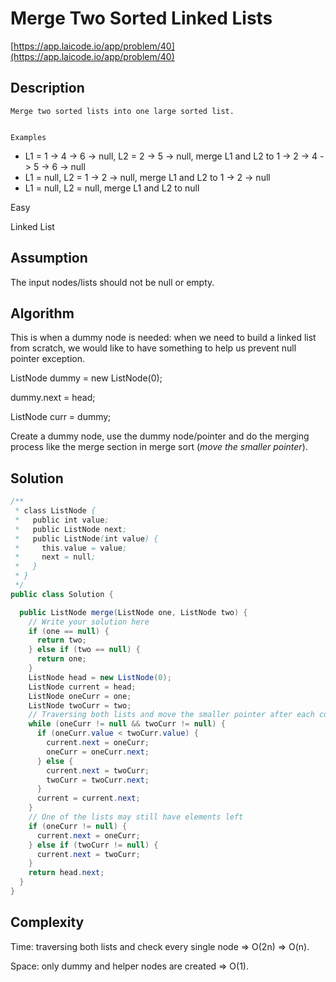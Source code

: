 # Merge Two Sorted Linked Lists

[https://app.laicode.io/app/problem/40](https://app.laicode.io/app/problem/40)

## Description

    Merge two sorted lists into one large sorted list.


    Examples

- L1 = 1 -> 4 -> 6 -> null, L2 = 2 -> 5 -> null, merge L1 and L2 to 1 -> 2 -> 4 -> 5 -> 6 -> null
- L1 = null, L2 = 1 -> 2 -> null, merge L1 and L2 to 1 -> 2 -> null
- L1 = null, L2 = null, merge L1 and L2 to null

Easy

Linked List

## Assumption

The input nodes/lists should not be null or empty.

## Algorithm

This is when a dummy node is needed: when we need to build a linked list from scratch, we would like to have something to help us prevent null pointer exception.

ListNode dummy = new ListNode(0);

dummy.next = head;

ListNode curr = dummy;

Create a dummy node, use the dummy node/pointer and do the merging process like the merge section in merge sort (_move the smaller pointer_).

## Solution

```java
/**
 * class ListNode {
 *   public int value;
 *   public ListNode next;
 *   public ListNode(int value) {
 *     this.value = value;
 *     next = null;
 *   }
 * }
 */
public class Solution {

  public ListNode merge(ListNode one, ListNode two) {
    // Write your solution here
    if (one == null) {
      return two;
    } else if (two == null) {
      return one;
    }
    ListNode head = new ListNode(0);
    ListNode current = head;
    ListNode oneCurr = one;
    ListNode twoCurr = two;
    // Traversing both lists and move the smaller pointer after each comparison
    while (oneCurr != null && twoCurr != null) {
      if (oneCurr.value < twoCurr.value) {
        current.next = oneCurr;
        oneCurr = oneCurr.next;
      } else {
        current.next = twoCurr;
        twoCurr = twoCurr.next;
      }
      current = current.next;
    }
    // One of the lists may still have elements left
    if (oneCurr != null) {
      current.next = oneCurr;
    } else if (twoCurr != null) {
      current.next = twoCurr;
    }
    return head.next;
  }
}
```

## Complexity

Time: traversing both lists and check every single node ⇒ O(2n) ⇒ O(n).

Space: only dummy and helper nodes are created ⇒ O(1).
